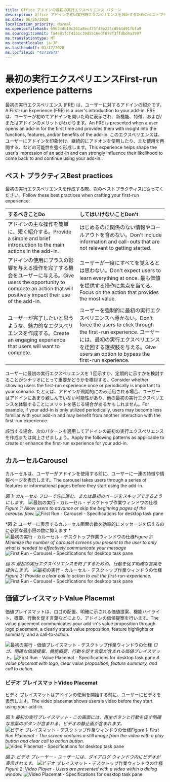 ```yaml
---
title: Office アドインの最初の実行エクスペリエンス パターン
description: Office アドインで初回実行時エクスペリエンスを設計するためのベストプラクティスについて説明します。
ms.date: 06/26/2018
localization_priority: Normal
ms.openlocfilehash: 69634db19c261a8ec475f48e235cd564d91fbfa9
ms.sourcegitcommit: fa4e81fcf41b1c39d5516edf078f3ffdbd4a3997
ms.translationtype: MT
ms.contentlocale: ja-JP
ms.lasthandoff: 03/17/2020
ms.locfileid: "42718672"
---
```

# <a name="first-run-experience-patterns"></a><span data-ttu-id="a961e-103">最初の実行エクスペリエンス</span><span class="sxs-lookup"><span data-stu-id="a961e-103">First-run experience patterns</span></span>

<span data-ttu-id="a961e-104">最初の実行エクスペリエンス (FRE) は、ユーザーに対するアドインの紹介です。</span><span class="sxs-lookup"><span data-stu-id="a961e-104">A First-run Experience (FRE) is a user's introduction to your add-in.</span></span> <span data-ttu-id="a961e-105">FRE は、ユーザーが初めてアドインを開いた時に表示され、新機能、特徴、および/またはアドインのメリットがわかります。</span><span class="sxs-lookup"><span data-stu-id="a961e-105">An FRE is presented when a user opens an add-in for the first time and provides them with insight into the functions, features, and/or benefits of the add-in.</span></span> <span data-ttu-id="a961e-106">このエクスペリエンスは、ユーザーにアドインを印象付け、継続的にアドオンを使用したり、また使用を再開する、などの可能性を強く形成します。</span><span class="sxs-lookup"><span data-stu-id="a961e-106">This experience helps shape the user's impression of an add-in and can strongly influence their likelihood to come back to and continue using your add-in..</span></span>

## <a name="best-practices"></a><span data-ttu-id="a961e-107">ベスト プラクティス</span><span class="sxs-lookup"><span data-stu-id="a961e-107">Best practices</span></span>


<span data-ttu-id="a961e-108">最初の実行エクスペリエンスを作成する際、次のベストプラクティスに従ってください。</span><span class="sxs-lookup"><span data-stu-id="a961e-108">Follow these best practices when crafting your first-run experience:</span></span>

|<span data-ttu-id="a961e-109">するべきこと</span><span class="sxs-lookup"><span data-stu-id="a961e-109">Do</span></span>|<span data-ttu-id="a961e-110">してはいけないこと</span><span class="sxs-lookup"><span data-stu-id="a961e-110">Don't</span></span>|
|:------|:------|
|<span data-ttu-id="a961e-111">アドインの主な操作を簡単に、短く紹介する。</span><span class="sxs-lookup"><span data-stu-id="a961e-111">Provide a simple and brief introduction to the main actions in the add-in.</span></span> | <span data-ttu-id="a961e-112">はじめるのに関係のない情報やコールアウトを含めない。</span><span class="sxs-lookup"><span data-stu-id="a961e-112">Don't include information and call-outs that are not relevant to getting started.</span></span>
|<span data-ttu-id="a961e-113">アドインの使用にプラスの影響を与える操作を完了する機会をユーザーに与える。</span><span class="sxs-lookup"><span data-stu-id="a961e-113">Give users the opportunity to complete an action that will positively impact their use of the add-in.</span></span> | <span data-ttu-id="a961e-114">ユーザーが一度にすべてを覚えるとは思わない。</span><span class="sxs-lookup"><span data-stu-id="a961e-114">Don't expect users to learn everything at once.</span></span> <span data-ttu-id="a961e-115">最も価値を提供する操作に焦点を当てる。</span><span class="sxs-lookup"><span data-stu-id="a961e-115">Focus on the action that provides the most value.</span></span>
|<span data-ttu-id="a961e-116">ユーザーが完了したいと思うような、魅力的なエクスペリエンスを作成する。</span><span class="sxs-lookup"><span data-stu-id="a961e-116">Create an engaging experience that users will want to complete.</span></span> | <span data-ttu-id="a961e-117">ユーザーを強制的に最初の実行エクスペリエンスへ導かない。</span><span class="sxs-lookup"><span data-stu-id="a961e-117">Don't force the users to click through the first-run experience.</span></span> <span data-ttu-id="a961e-118">ユーザーには、最初の実行エクスペリエンスを迂回する選択肢を与える。</span><span class="sxs-lookup"><span data-stu-id="a961e-118">Give users an option to bypass the first-run experience.</span></span> |



<span data-ttu-id="a961e-119">ユーザーに最初の実行エクスペリエンスを 1 回示すか、定期的に示すかを検討することがシナリオにとって重要かどうかを検討する。</span><span class="sxs-lookup"><span data-stu-id="a961e-119">Consider whether showing users the first-run experience once or periodically is important to your scenario.</span></span> <span data-ttu-id="a961e-120">たとえば、アドインが周期的にのみ活用される場合、ユーザーはアドインにあまり親しんでいない可能性があり、他の最初の実行エクスペリエンスを体験することにメリットを感じる場合があるかもしれません。</span><span class="sxs-lookup"><span data-stu-id="a961e-120">For example, if your add-in is only utilized periodically, users may become less familiar with your add-in and may benefit from another interaction with the first-run experience.</span></span>



<span data-ttu-id="a961e-121">該当する場合、次のパターンを適用してアドインの最初の実行エクスペリエンスを作成または向上させましょう。</span><span class="sxs-lookup"><span data-stu-id="a961e-121">Apply the following patterns as applicable to create or enhance the first-run experience for your add-in.</span></span>



## <a name="carousel"></a><span data-ttu-id="a961e-122">カルーセル</span><span class="sxs-lookup"><span data-stu-id="a961e-122">Carousel</span></span>


<span data-ttu-id="a961e-123">カルーセルは、ユーザーがアドインを使用する前に、ユーザーに一連の特徴や情報ページを表示します。</span><span class="sxs-lookup"><span data-stu-id="a961e-123">The carousel takes users through a series of features or informational pages before they start using the add-in.</span></span>

<span data-ttu-id="a961e-124">*図 1: カルーセル フローで先に進む、または最初のページをスキップできるようにします。* 
![最初の実行 - カルーセル - デスクトップ作業ウィンドウの仕様](../images/add-in-FRE-step-1.png)</span><span class="sxs-lookup"><span data-stu-id="a961e-124">*Figure 1: Allow users to advance or skip the beginning pages of the carousel flow.*
![First Run - Carousel - Specifications for desktop task pane](../images/add-in-FRE-step-1.png)</span></span>



<span data-ttu-id="a961e-125">\*図 2: ユーザーに表示するカルーセル画面の数を効率的にメッセージを伝えるのに必要な最小限の数に抑えます \*
![最初の実行 - カルーセル - デスクトップ作業ウィンドウの仕様](../images/add-in-FRE-step-2.png)</span><span class="sxs-lookup"><span data-stu-id="a961e-125">*Figure 2: Minimize the number of carousel screens you present to the user to only what is needed to effectively communicate your message*
![First Run - Carousel - Specifications for desktop task pane](../images/add-in-FRE-step-2.png)</span></span>


<span data-ttu-id="a961e-126">*図 3: 最初の実行エクスペリエンスを終了するための、行動を促す明確な言葉を提供します。* 
![最初の実行 - カルーセル - デスクトップ作業ウィンドウの仕様](../images/add-in-FRE-step-3.png)</span><span class="sxs-lookup"><span data-stu-id="a961e-126">*Figure 3: Provide a clear call to action to exit the first-run-experience.*
![First Run - Carousel - Specifications for desktop task pane](../images/add-in-FRE-step-3.png)</span></span>



## <a name="value-placemat"></a><span data-ttu-id="a961e-127">価値プレイスマット</span><span class="sxs-lookup"><span data-stu-id="a961e-127">Value Placemat</span></span>

<span data-ttu-id="a961e-128">価値プレイスマットは、ロゴの配置、明確に示される価値提案、機能ハイライト、概要、行動を促す言葉などにより、アドインの価値提案を行います。</span><span class="sxs-lookup"><span data-stu-id="a961e-128">The value placement communicates your add-in's value proposition through logo placement, a clearly stated value proposition, feature highlights or summary, and a call-to-action.</span></span>



<span data-ttu-id="a961e-129">![最初の実行 - 価値プレイスマット - デスクトップ作業ウィンドウの仕様](../images/add-in-FRE-value.png)
*ロゴ、明確な価値提案、機能概要、行動を促す言葉が含まれる価値プレイスマット。*</span><span class="sxs-lookup"><span data-stu-id="a961e-129">![First Run - Value Placemat - Specifications for desktop task pane](../images/add-in-FRE-value.png)
*A value placemat with logo, clear value proposition, feature summary, and call to action.*</span></span>


### <a name="video-placemat"></a><span data-ttu-id="a961e-130">ビデオ プレイスマット</span><span class="sxs-lookup"><span data-stu-id="a961e-130">Video Placemat</span></span>

<span data-ttu-id="a961e-131">ビデオ プレイスマットはアドインの使用を開始する前に、ユーザーにビデオを表示します。</span><span class="sxs-lookup"><span data-stu-id="a961e-131">The video placemat shows users a video before they start using your add-in.</span></span>


<span data-ttu-id="a961e-132">*図 1: 最初の実行プレイスマット - この画面には、再生ボタンと行動を促す明確な言葉のボタンが含まれる、ビデオの静止画が含まれます。*![ビデオ プレイスマット - デスクトップ作業ウィンドウの仕様](../images/add-in-FRE-video.png)</span><span class="sxs-lookup"><span data-stu-id="a961e-132">*Figure 1: First Run Placemat - The screen contains a still image from the video with a play button and clear call to action button.*![Video Placemat - Specifications for desktop task pane](../images/add-in-FRE-video.png)</span></span>



<span data-ttu-id="a961e-133">*図 2: ビデオ プレーヤー - ユーザーには、ダイアログ ウィンドウ内にビデオが表示されます。* 
![ビデオ プレイスマット - デスクトップ作業ウィンドウの仕様](../images/add-in-FRE-video-dialog.png)</span><span class="sxs-lookup"><span data-stu-id="a961e-133">*Figure 2: Video Player - Users are presented with a video within a dialog window.*
![Video Placemat - Specifications for desktop task pane](../images/add-in-FRE-video-dialog.png)</span></span>
